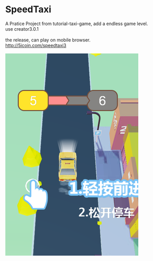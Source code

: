 # SpeedTaxi
A Pratice Project from tutorial-taxi-game, add a endless game level.<br/>
use creator3.0.1<br/>
<br/>
the release, can play on mobile browser.<br/> 
http://5icoin.com/speedtaxi3<br/>
<br/>
<img src="doc/_main.png"/><br/>

